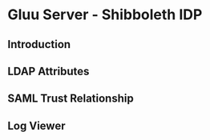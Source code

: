 # Gluu Server - Shibboleth IDP

## Introduction


## LDAP Attributes

## SAML Trust Relationship

## Log Viewer
